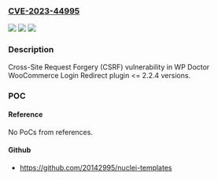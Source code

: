 ### [CVE-2023-44995](https://cve.mitre.org/cgi-bin/cvename.cgi?name=CVE-2023-44995)
![](https://img.shields.io/static/v1?label=Product&message=WooCommerce%20Login%20Redirect&color=blue)
![](https://img.shields.io/static/v1?label=Version&message=n%2Fa%3C%3D%202.2.4%20&color=brighgreen)
![](https://img.shields.io/static/v1?label=Vulnerability&message=CWE-352%20Cross-Site%20Request%20Forgery%20(CSRF)&color=brighgreen)

### Description

Cross-Site Request Forgery (CSRF) vulnerability in WP Doctor WooCommerce Login Redirect plugin <= 2.2.4 versions.

### POC

#### Reference
No PoCs from references.

#### Github
- https://github.com/20142995/nuclei-templates


